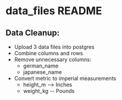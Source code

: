 # data_files README

## Data Cleanup:
- Upload 3 data files into postgres
- Combine columns and rows
- Remove unnecessary columns:
  - german_name
  - japanese_name
- Convert metric to imperial measurements
  - height_m --> Inches
  - weight_kg -- Pounds